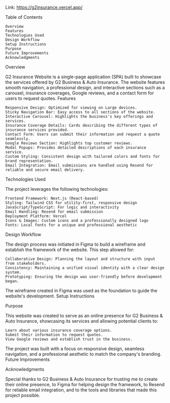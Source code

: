 Link: https://g2insurance.vercel.app/

Table of Contents

    Overview
    Features
    Technologies Used
    Design Workflow
    Setup Instructions
    Purpose
    Future Improvements
    Acknowledgments

Overview

G2 Insurance Website is a single-page application (SPA) built to showcase the services offered by G2 Business & Auto Insurance. The website features smooth navigation, a professional design, and interactive sections such as a carousel, insurance coverages, Google reviews, and a contact form for users to request quotes.
Features

    Responsive Design: Optimized for viewing on Large devices.
    Sticky Navigation Bar: Easy access to all sections of the website.
    Interactive Carousel: Highlights the business's key offerings and services.
    Insurance Coverage Details: Cards describing the different types of insurance services provided.
    Contact Form: Users can submit their information and request a quote seamlessly.
    Google Reviews Section: Highlights top customer reviews.
    Modal Popups: Provides detailed descriptions of each insurance service.
    Custom Styling: Consistent design with tailored colors and fonts for brand representation.
    Email Integration: Email submissions are handled using Resend for reliable and secure email delivery.

Technologies Used

The project leverages the following technologies:

    Frontend Framework: Next.js (React-based)
    Styling: Tailwind CSS for utility-first, responsive design
    JavaScript/TypeScript: For logic and interactivity
    Email Handling: Resend for email submission
    Deployment Platform: Vercel
    Icons & Images: Custom icons and a professionally designed logo
    Fonts: Local fonts for a unique and professional aesthetic

Design Workflow

The design process was initiated in Figma to build a wireframe and establish the framework of the website. This step allowed for:

    Collaborative Design: Planning the layout and structure with input from stakeholders.
    Consistency: Maintaining a unified visual identity with a clear design system.
    Prototyping: Ensuring the design was user-friendly before development began.

The wireframe created in Figma was used as the foundation to guide the website's development.
Setup Instructions

Purpose

This website was created to serve as an online presence for G2 Business & Auto Insurance, showcasing its services and allowing potential clients to:

    Learn about various insurance coverage options.
    Submit their information to request quotes.
    View Google reviews and establish trust in the business.

The project was built with a focus on responsive design, seamless navigation, and a professional aesthetic to match the company's branding.
Future Improvements

Acknowledgments

Special thanks to G2 Business & Auto Insurance for trusting me to create their online presence, to Figma for helping design the framework, to Resend for reliable email integration, and to the tools and libraries that made this project possible.
